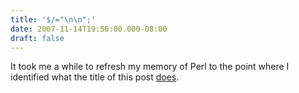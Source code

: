 ```yaml
---
title: '$/="\n\n";'
date: 2007-11-14T19:56:00.000-08:00
draft: false
---
```


It took me a while to refresh my memory of Perl to the point where I identified what the title of this post [does](http://perldoc.perl.org/perlvar.html).
